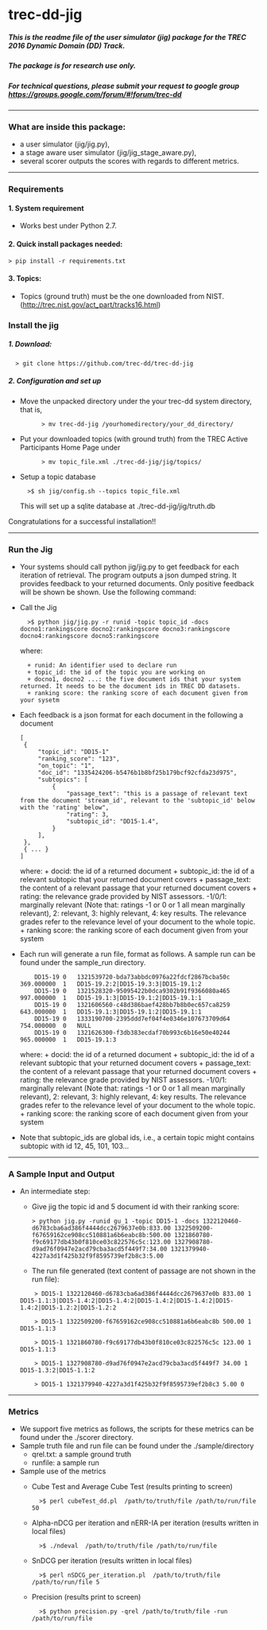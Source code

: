 # trec-dd-jig

##### This is the readme file of  the user simulator (jig) package for the TREC 2016 Dynamic Domain (DD) Track.
##### The package is for research use only.

##### For technical questions, please submit your request to google group https://groups.google.com/forum/#!forum/trec-dd

**************************************************************************

### What are inside this package:

* a user simulator (jig/jig.py),
* a stage aware user simulator (jig/jig_stage_aware.py),
* several scorer outputs the scores with regards to different metrics.

**************************************************************************

### Requirements

#### 1. System requirement
- Works best under Python 2.7.


#### 2. Quick install packages needed:

    > pip install -r requirements.txt

#### 3. Topics:

- Topics (ground truth) must be the one downloaded from NIST. (http://trec.nist.gov/act_part/tracks16.html)


### Install the jig
##### 1. Download:

  ``` shell
    > git clone https://github.com/trec-dd/trec-dd-jig
  ```

##### 2. Configuration and set up
- Move the unpacked directory under the your trec-dd system directory, that is,
  ``` shell
        > mv trec-dd-jig /yourhomedirectory/your_dd_directory/
  ```

- Put your downloaded topics (with ground truth) from the TREC Active Participants Home Page under
  ``` shell
        > mv topic_file.xml ./trec-dd-jig/jig/topics/
  ```

- Setup a topic database

  ``` shell
    >$ sh jig/config.sh --topics topic_file.xml
  ```
  This will set up a sqlite database at ./trec-dd-jig/jig/truth.db

 Congratulations for a successful installation!!

**************************************************************************
### Run the Jig
- Your systems should call python jig/jig.py to get feedback for each iteration of retrieval. The program outputs a json dumped string. It provides feedback to your returned documents. Only positive feedback will be shown be shown.  Use the following command:

- Call the Jig
  ``` shell
    >$ python jig/jig.py -r runid -topic topic_id -docs docno1:rankingscore docno2:rankingscore docno3:rankingscore docno4:rankingscore docno5:rankingscore
  ```

    where:

        + runid: An identifier used to declare run
        + topic_id: the id of the topic you are working on
        + docno1, docno2 ...: the five document ids that your system returned. It needs to be the document ids in TREC DD datasets.
        + ranking score: the ranking score of each document given from your sysetm

- Each feedback is a json format for each document in the following a document
    ``` shell
    [
     {
         "topic_id": "DD15-1"
         "ranking_score": "123",
         "on_topic": "1",
         "doc_id": "1335424206-b5476b1b8bf25b179bcf92cfda23d975",
         "subtopics": [
             {
                 "passage_text": "this is a passage of relevant text from the document 'stream_id', relevant to the 'subtopic_id' below with the 'rating' below",
                 "rating": 3,
                 "subtopic_id": "DD15-1.4",
             }
         ],
     },
     { ... }
    ]

    ```
    where:
        + docid: the id of a returned document
        + subtopic_id: the id of a relevant subtopic that your returned document covers
        + passage_text: the content of a relevant passage that your returned document covers
        + rating: the relevance grade provided by NIST assessors. -1/0/1: marginally relevant (Note that: ratings -1 or 0 or 1 all mean marginally relevant), 2: relevant, 3: highly relevant, 4: key results. The relevance grades refer to the relevance level of your document to the whole topic.
        + ranking score: the ranking score of each document given from your system

- Each run will generate a run file, format as follows. A sample run can be found under the sample_run directory.
    ``` shell
        DD15-19	0	1321539720-bda73abbdc0976a22fdcf2867bcba50c	369.000000	1	DD15-19.2:2|DD15-19.3:3|DD15-19.1:2
        DD15-19	0	1321528320-95095422b0dca9302b91f9366080a465	997.000000	1	DD15-19.1:3|DD15-19.1:2|DD15-19.1:1
        DD15-19	0	1321606560-c48d386baef428bb7b8b0ec657ca8259	643.000000	1	DD15-19.1:3|DD15-19.1:2|DD15-19.1:1
        DD15-19	0	1333190700-2395ddd7ef04f4e0346e107673709d64	754.000000	0	NULL
        DD15-19	0	1321626300-f3db383ecdaf70b993c6b16e50e40244	965.000000	1	DD15-19.1:3
    ```

    where:
        + docid: the id of a returned document
        + subtopic_id: the id of a relevant subtopic that your returned document covers
        + passage_text: the content of a relevant passage that your returned document covers
        + rating: the relevance grade provided by NIST assessors. -1/0/1: marginally relevant (Note that: ratings -1 or 0 or 1 all mean marginally relevant), 2: relevant, 3: highly relevant, 4: key results. The relevance grades refer to the relevance level of your document to the whole topic.
        + ranking score: the ranking score of each document given from your system

- Note that subtopic_ids are global ids, i.e., a certain topic might contains subtopic with id 12, 45, 101, 103...

**************************************************************************
### A Sample Input and Output
- An intermediate step:
    + Give jig the topic id and 5 document id with their ranking score:
        ``` shell
        > python jig.py -runid gu_1 -topic DD15-1 -docs 1322120460-d6783cba6ad386f4444dcc2679637e0b:833.00 1322509200-f67659162ce908cc510881a6b6eabc8b:500.00 1321860780-f9c69177db43b0f810ce03c822576c5c:123.00 1327908780-d9ad76f0947e2acd79cba3acd5f449f7:34.00 1321379940-4227a3d1f425b32f9f8595739ef2b8c3:5.00
        ```

    + The run file generated (text content of passage are not shown in the run file):

    ``` shell
        > DD15-1 1322120460-d6783cba6ad386f4444dcc2679637e0b 833.00 1 DD15-1.1:3|DD15-1.4:2|DD15-1.4:2|DD15-1.4:2|DD15-1.4:2|DD15-1.4:2|DD15-1.2:2|DD15-1.2:2

        > DD15-1 1322509200-f67659162ce908cc510881a6b6eabc8b 500.00 1 DD15-1.1:3

        > DD15-1 1321860780-f9c69177db43b0f810ce03c822576c5c 123.00	1 DD15-1.1:3

        > DD15-1 1327908780-d9ad76f0947e2acd79cba3acd5f449f7 34.00 1 DD15-1.3:2|DD15-1.1:2

        > DD15-1 1321379940-4227a3d1f425b32f9f8595739ef2b8c3 5.00 0
    ```
**************************************************************************

### Metrics
- We support five metrics as follows, the scripts for these metrics can be found under the ./scorer directory.
- Sample truth file and run file can be found under the ./sample/directory
    + qrel.txt: a sample ground truth
    + runfile: a sample run
- Sample use of the metrics
    + Cube Test and Average Cube Test (results printing to screen)

      ``` shell
        >$ perl cubeTest_dd.pl  /path/to/truth/file /path/to/run/file 50
      ```

    + Alpha-nDCG per iteration and nERR-IA per iteration (results written in local files)

      ``` shell
        >$ ./ndeval  /path/to/truth/file /path/to/run/file
      ```

    + SnDCG per iteration (results written in local files)

      ``` shell
        >$ perl nSDCG_per_iteration.pl  /path/to/truth/file /path/to/run/file 5
      ```
    + Precision (results print to screen)

      ``` shell
        >$ python precision.py -qrel /path/to/truth/file -run /path/to/run/file
      ```
